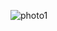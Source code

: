 ![photo1](https://github.com/mshanken/SwiftLearningJourney/blob/master/SwiftTesting/swiftTestingScreenShot.png?raw=true)
